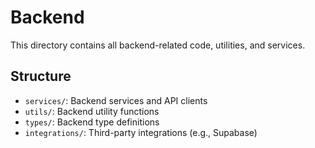 
# Backend

This directory contains all backend-related code, utilities, and services.

## Structure
- `services/`: Backend services and API clients
- `utils/`: Backend utility functions
- `types/`: Backend type definitions
- `integrations/`: Third-party integrations (e.g., Supabase)


